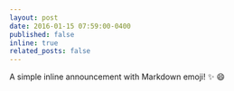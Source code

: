 ```yaml
---
layout: post
date: 2016-01-15 07:59:00-0400
published: false
inline: true
related_posts: false
---
```


A simple inline announcement with Markdown emoji! :sparkles: :smile:
